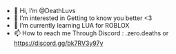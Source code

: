 - 👋 Hi, I’m @DeathLuvs
- 👀 I’m interested in Getting to know you better <3
- 🌱 I’m currently learning LUA for ROBLOX
- 📫 How to reach me Through Discord : .zero.deaths or https://discord.gg/bk7RV3y97y
